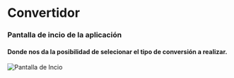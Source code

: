# Convertidor 


### Pantalla de incio de la aplicación
#### Donde nos da la posibilidad de selecionar el tipo de conversión a realizar.
![Pantalla de Incio](https://user-images.githubusercontent.com/67121011/223272419-4a2fbc9e-4d15-48d1-b872-ac6dc44f39cd.PNG)
